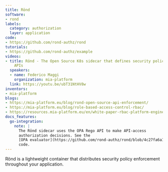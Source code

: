 ```yaml
---
title: Rönd
software:
- rond
labels:
  category: authorization
  layer: application
code:
- https://github.com/rond-authz/rond
tutorials:
- https://github.com/rond-authz/example
videos:
- title: Rönd - The Open Source K8s sidecar that defines security policies over your
    APIs
  speakers:
  - name: Federico Maggi
    organization: mia-platform
  link: https://youtu.be/ubT31NtHV8w
inventors:
- mia-platform
blogs:
- https://mia-platform.eu/blog/rond-open-source-api-enforcement/
- https://mia-platform.eu/blog/role-based-access-control-rbac/
- https://resources.mia-platform.eu/en/white-paper-rbac-platform-engineering
docs_features:
  go-integration:
    note: |
      The Rönd sidecar uses the OPA Rego API to make API-access
      authorization decisions. See the
      [OPA evaluator](https://github.com/rond-authz/rond/blob/4c27fa6a127f68b8670a39c792b0e40dac52dafa/core/opaevaluator.go#L173)
      code.
---
```

Rönd is a lightweight container that distributes security policy enforcement throughout your application.

